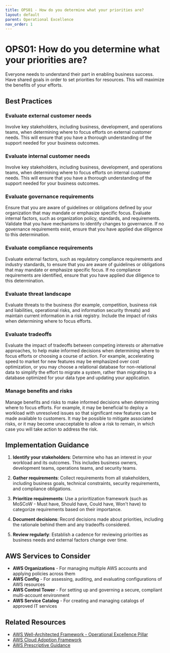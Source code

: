 ```yaml
---
title: OPS01 - How do you determine what your priorities are?
layout: default
parent: Operational Excellence
nav_order: 1
---
```


# OPS01: How do you determine what your priorities are?

Everyone needs to understand their part in enabling business success. Have shared goals in order to set priorities for resources. This will maximize the benefits of your efforts.

## Best Practices

### Evaluate external customer needs
Involve key stakeholders, including business, development, and operations teams, when determining where to focus efforts on external customer needs. This will ensure that you have a thorough understanding of the support needed for your business outcomes.

### Evaluate internal customer needs
Involve key stakeholders, including business, development, and operations teams, when determining where to focus efforts on internal customer needs. This will ensure that you have a thorough understanding of the support needed for your business outcomes.

### Evaluate governance requirements
Ensure that you are aware of guidelines or obligations defined by your organization that may mandate or emphasize specific focus. Evaluate internal factors, such as organization policy, standards, and requirements. Validate that you have mechanisms to identify changes to governance. If no governance requirements exist, ensure that you have applied due diligence to this determination.

### Evaluate compliance requirements
Evaluate external factors, such as regulatory compliance requirements and industry standards, to ensure that you are aware of guidelines or obligations that may mandate or emphasize specific focus. If no compliance requirements are identified, ensure that you have applied due diligence to this determination.

### Evaluate threat landscape
Evaluate threats to the business (for example, competition, business risk and liabilities, operational risks, and information security threats) and maintain current information in a risk registry. Include the impact of risks when determining where to focus efforts.

### Evaluate tradeoffs
Evaluate the impact of tradeoffs between competing interests or alternative approaches, to help make informed decisions when determining where to focus efforts or choosing a course of action. For example, accelerating speed to market for new features may be emphasized over cost optimization, or you may choose a relational database for non-relational data to simplify the effort to migrate a system, rather than migrating to a database optimized for your data type and updating your application.

### Manage benefits and risks
Manage benefits and risks to make informed decisions when determining where to focus efforts. For example, it may be beneficial to deploy a workload with unresolved issues so that significant new features can be made available to customers. It may be possible to mitigate associated risks, or it may become unacceptable to allow a risk to remain, in which case you will take action to address the risk.

## Implementation Guidance

1. **Identify your stakeholders**: Determine who has an interest in your workload and its outcomes. This includes business owners, development teams, operations teams, and security teams.

2. **Gather requirements**: Collect requirements from all stakeholders, including business goals, technical constraints, security requirements, and compliance obligations.

3. **Prioritize requirements**: Use a prioritization framework (such as MoSCoW - Must have, Should have, Could have, Won't have) to categorize requirements based on their importance.

4. **Document decisions**: Record decisions made about priorities, including the rationale behind them and any tradeoffs considered.

5. **Review regularly**: Establish a cadence for reviewing priorities as business needs and external factors change over time.

## AWS Services to Consider

- **AWS Organizations** - For managing multiple AWS accounts and applying policies across them
- **AWS Config** - For assessing, auditing, and evaluating configurations of AWS resources
- **AWS Control Tower** - For setting up and governing a secure, compliant multi-account environment
- **AWS Service Catalog** - For creating and managing catalogs of approved IT services

## Related Resources

- [AWS Well-Architected Framework - Operational Excellence Pillar](https://docs.aws.amazon.com/wellarchitected/latest/operational-excellence-pillar/welcome.html)
- [AWS Cloud Adoption Framework](https://aws.amazon.com/professional-services/CAF/)
- [AWS Prescriptive Guidance](https://aws.amazon.com/prescriptive-guidance/)
